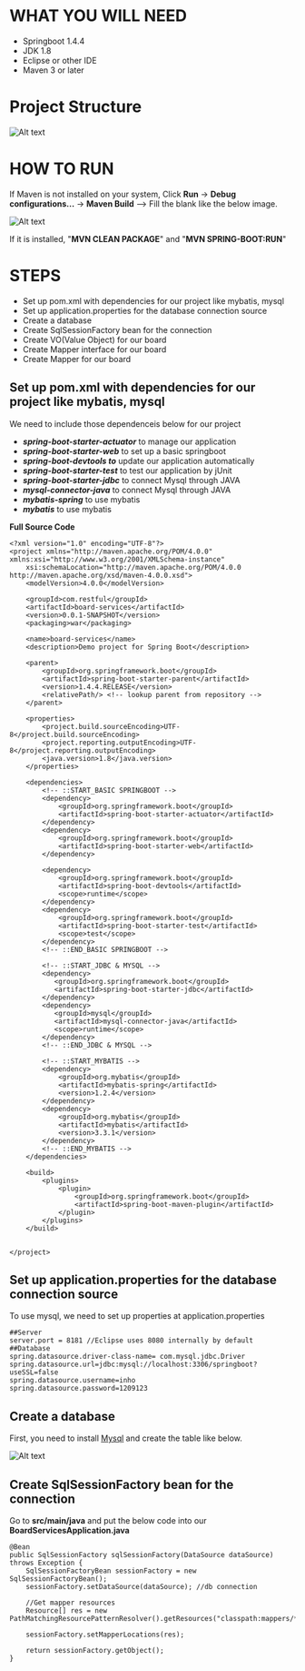 # WHAT YOU WILL NEED
* Springboot 1.4.4
* JDK 1.8
* Eclipse or other IDE
* Maven 3 or later

# Project Structure
![Alt text](https://user-images.githubusercontent.com/18185890/33229886-86aa27e4-d21b-11e7-9796-5719c976a5f2.PNG)

# HOW TO RUN
If Maven is not installed on your system,
Click **Run** -> **Debug configurations...** -> **Maven Build** --> Fill the blank like the below image.

![Alt text](https://user-images.githubusercontent.com/18185890/33229856-ebad03f6-d21a-11e7-8a16-4b2907c434ba.PNG)

If it is installed,
"**MVN CLEAN PACKAGE**" and "**MVN SPRING-BOOT:RUN**"

# STEPS
* Set up pom.xml with dependencies for our project like mybatis, mysql
* Set up application.properties for the database connection source
* Create a database
* Create SqlSessionFactory bean for the connection
* Create VO(Value Object) for our board
* Create Mapper interface for our board
* Create Mapper for our board

## Set up pom.xml with dependencies for our project like mybatis, mysql
We need to include those dependenceis below for our project
* ***spring-boot-starter-actuator*** to manage our application
* ***spring-boot-starter-web*** to set up a basic springboot
* ***spring-boot-devtools to*** update our application automatically
* ***spring-boot-starter-test*** to test our application by jUnit
* ***spring-boot-starter-jdbc*** to connect Mysql through JAVA
* ***mysql-connector-java*** to connect Mysql through JAVA
* ***mybatis-spring*** to use mybatis
* ***mybatis*** to use mybatis

**Full Source Code**
~~~
<?xml version="1.0" encoding="UTF-8"?>
<project xmlns="http://maven.apache.org/POM/4.0.0" xmlns:xsi="http://www.w3.org/2001/XMLSchema-instance"
	xsi:schemaLocation="http://maven.apache.org/POM/4.0.0 http://maven.apache.org/xsd/maven-4.0.0.xsd">
	<modelVersion>4.0.0</modelVersion>

	<groupId>com.restful</groupId>
	<artifactId>board-services</artifactId>
	<version>0.0.1-SNAPSHOT</version>
	<packaging>war</packaging>

	<name>board-services</name>
	<description>Demo project for Spring Boot</description>

	<parent>
		<groupId>org.springframework.boot</groupId>
		<artifactId>spring-boot-starter-parent</artifactId>
		<version>1.4.4.RELEASE</version>
		<relativePath/> <!-- lookup parent from repository -->
	</parent>

	<properties>
		<project.build.sourceEncoding>UTF-8</project.build.sourceEncoding>
		<project.reporting.outputEncoding>UTF-8</project.reporting.outputEncoding>
		<java.version>1.8</java.version>
	</properties>

	<dependencies>
		<!-- ::START_BASIC SPRINGBOOT -->
		<dependency>
			<groupId>org.springframework.boot</groupId>
			<artifactId>spring-boot-starter-actuator</artifactId>
		</dependency>
		<dependency>
			<groupId>org.springframework.boot</groupId>
			<artifactId>spring-boot-starter-web</artifactId>
		</dependency>

		<dependency>
			<groupId>org.springframework.boot</groupId>
			<artifactId>spring-boot-devtools</artifactId>
			<scope>runtime</scope>
		</dependency>
		<dependency>
			<groupId>org.springframework.boot</groupId>
			<artifactId>spring-boot-starter-test</artifactId>
			<scope>test</scope>
		</dependency>
		<!-- ::END_BASIC SPRINGBOOT -->
		
		<!-- ::START_JDBC & MYSQL -->
		<dependency>
		   <groupId>org.springframework.boot</groupId>
		   <artifactId>spring-boot-starter-jdbc</artifactId>
		</dependency>
		<dependency>
		   <groupId>mysql</groupId>
		   <artifactId>mysql-connector-java</artifactId>
		   <scope>runtime</scope>
		</dependency>
		<!-- ::END_JDBC & MYSQL -->
		
		<!-- ::START_MYBATIS -->
		<dependency>
            <groupId>org.mybatis</groupId>
            <artifactId>mybatis-spring</artifactId>
            <version>1.2.4</version>
        </dependency>
        <dependency>
            <groupId>org.mybatis</groupId>
            <artifactId>mybatis</artifactId>
            <version>3.3.1</version>
        </dependency>
		<!-- ::END_MYBATIS -->
	</dependencies>

	<build>
		<plugins>
			<plugin>
				<groupId>org.springframework.boot</groupId>
				<artifactId>spring-boot-maven-plugin</artifactId>
			</plugin>
		</plugins>
	</build>


</project>
~~~

## Set up application.properties for the database connection source
To use mysql, we need to set up properties at application.properties

~~~
##Server
server.port = 8181 //Eclipse uses 8080 internally by default
##Database
spring.datasource.driver-class-name= com.mysql.jdbc.Driver
spring.datasource.url=jdbc:mysql://localhost:3306/springboot?useSSL=false
spring.datasource.username=inho
spring.datasource.password=1209123
~~~

## Create a database
First, you need to install [Mysql](https://dev.mysql.com/downloads/installer/) and create the table like below.

![Alt text](https://user-images.githubusercontent.com/18185890/33230021-563aa662-d21e-11e7-954b-befce0632dc9.PNG)

## Create SqlSessionFactory bean for the connection
Go to **src/main/java** and put the below code into our **BoardServicesApplication.java**

~~~
@Bean
public SqlSessionFactory sqlSessionFactory(DataSource dataSource) throws Exception {
	SqlSessionFactoryBean sessionFactory = new SqlSessionFactoryBean();
	sessionFactory.setDataSource(dataSource); //db connection

	//Get mapper resources
	Resource[] res = new PathMatchingResourcePatternResolver().getResources("classpath:mappers/*Mapper.xml");

	sessionFactory.setMapperLocations(res);

	return sessionFactory.getObject();
}
~~~
